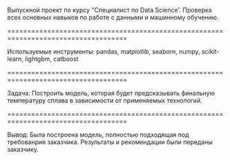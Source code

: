 Выпускной проект по курсу "Специалист по Data Science'. Проверка всех основных навыков по работе с данными и машинному обучению.

====================================================================================

Используемые инструменты: pandas, matplotlib, seaborn, numpy, scikit-learn, lightgbm, catboost

====================================================================================

Задача: Построить модель, которая будет предсказывать финальную температуру сплава  в зависимости от применяемых технологий.

====================================================================================

Вывод: Была построена модель, полностью подходящая под требованрия заказчика. Результаты и рекомендации были переданы заказчику.
